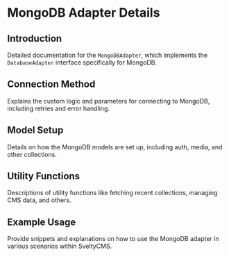 # MongoDB Adapter Details

## Introduction
Detailed documentation for the `MongoDBAdapter`, which implements the `DatabaseAdapter` interface specifically for MongoDB.

## Connection Method
Explains the custom logic and parameters for connecting to MongoDB, including retries and error handling.

## Model Setup
Details on how the MongoDB models are set up, including auth, media, and other collections.

## Utility Functions
Descriptions of utility functions like fetching recent collections, managing CMS data, and others.

## Example Usage
Provide snippets and explanations on how to use the MongoDB adapter in various scenarios within SveltyCMS.
